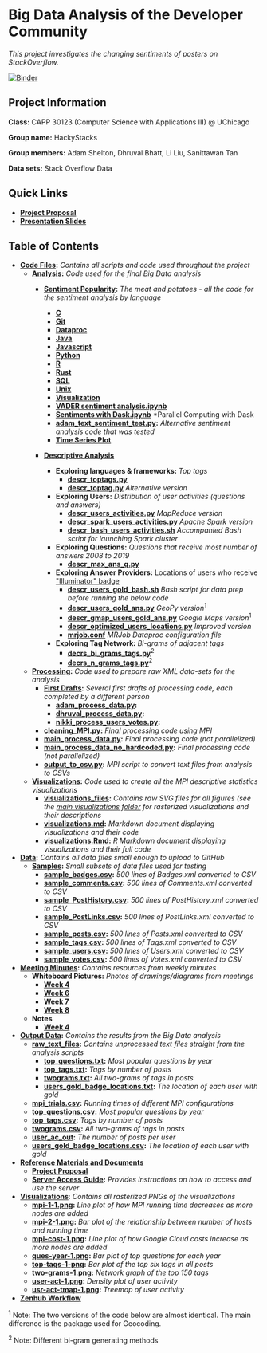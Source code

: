 # Big Data Analysis of the Developer Community 
*This project investigates the changing sentiments of posters on StackOverflow.*

[![Binder](https://mybinder.org/badge_logo.svg)](https://mybinder.org/v2/gh/liu431/Big-Data-Project/master)


## Project Information

**Class:** CAPP 30123 (Computer Science with Applications III) @ UChicago

**Group name:** HackyStacks

**Group members:** Adam Shelton, Dhruval Bhatt, Li Liu, Sanittawan Tan

**Data sets:** Stack Overflow Data

## Quick Links
- **[Project Proposal](refs_docs/CAPP3_project_proposal.pdf)**
- **[Presentation Slides](https://docs.google.com/presentation/d/1GYTZUKXJao9cUAPSVXusdpyFvTQQRsTqmrr1fUi9puU/edit?usp=sharing)**

## Table of Contents
- **[Code Files](code_files):** *Contains all scripts and code used throughout the project*
    - **[Analysis](code_files/analysis):** *Code used for the final Big Data analysis*
        - **[Sentiment Popularity](code_files/analysis/SentimentPopularity):** *The meat and potatoes - all the code for the sentiment analysis by language*
            - **[C](code_files/analysis/SentimentPopularity/C)**
            - **[Git](code_files/analysis/SentimentPopularity/Git)**
            - **[Dataproc](code_files/analysis/SentimentPopularity/Google-cloud-dataproc)**
            - **[Java](code_files/analysis/SentimentPopularity/Java)**
            - **[Javascript](code_files/analysis/SentimentPopularity/Javascript)**
            - **[Python](code_files/analysis/SentimentPopularity/Python)**
            - **[R](code_files/analysis/SentimentPopularity/R)**
            - **[Rust](code_files/analysis/SentimentPopularity/Rust)**
            - **[SQL](code_files/analysis/SentimentPopularity/SQL)**
            - **[Unix](code_files/analysis/SentimentPopularity/Unix)**
            - **[Visualization](code_files/analysis/SentimentPopularity/README.md)**
            - **[VADER sentiment analysis.ipynb](code_files/analysis/SentimentPopularity/VADER%20sentiment%20analysis.ipynb)**
            - **[Sentiments with Dask.ipynb](code_files/analysis/SentimentPopularity/Sentiments%20with%20Dask.ipynb)** *Parallel Computing with Dask
            - **[adam_text_sentiment_test.py](code_files/analysis/SentimentPopularity/adam_text_sentiment_test.py):** *Alternative sentiment analysis code that was tested*
            - **[Time Series Plot](code_files/analysis/SentimentPopularity/timeseries.py)**
            
        - **[Descriptive Analysis](code_files/analysis/descriptive)**  
            - **Exploring languages & frameworks:** *Top tags*
                - **[descr_toptags.py](code_files/analysis/descriptive/descr_toptags.py)**
                - **[descr_toptag.py](code_files/analysis/descriptive/descr_toptag.py)** *Alternative version*
            - **Exploring Users:** *Distribution of user activities (questions and answers)*
                - **[descr_users_activities.py](code_files/analysis/descriptive/descr_users_activities.py)** *MapReduce version*
                - **[descr_spark_users_activities.py](code_files/analysis/descriptive/descr_spark_users_activities.py)** *Apache Spark version*
                - **[descr_bash_users_activities.sh](code_files/analysis/descriptive/descr_bash_users_activities.sh)** *Accompanied Bash script for launching Spark cluster*
            - **Exploring Questions:** *Questions that receive most number of answers 2008 to 2019*
                - **[descr_max_ans_q.py](code_files/analysis/descriptive/descr_max_ans_q.py)**
            - **Exploring Answer Providers:** Locations of users who receive ["Illuminator" badge](https://stackoverflow.com/help/badges)
                - **[descr_users_gold_bash.sh](code_files/analysis/descriptive/descr_users_gold_bash.sh)** *Bash script for data prep before running the below code*
                - **[descr_users_gold_ans.py](code_files/analysis/descriptive/descr_users_gold_ans.py)** *GeoPy version*<sup>1</sup>
                - **[descr_gmap_users_gold_ans.py](code_files/analysis/descriptive/descr_gmap_users_gold_ans.py)** *Google Maps version*<sup>1</sup>
                - **[descr_optimized_users_locations.py](code_files/analysis/descriptive/descr_optimized_users_locations.py)** *Improved version*
                - **[mrjob.conf](code_files/analysis/descriptive/mrjob.conf)** *MRJob Dataproc configuration file*
            - **Exploring Tag Network:** *Bi-grams of adjacent tags*
                - **[decrs_bi_grams_tags.py](code_files/analysis/descriptive/descr_bi_grams_tags.py)**<sup>2</sup>
                - **[decrs_n_grams_tags.py](code_files/analysis/descriptive/descr_n_grams_tags.py)**<sup>2</sup>
    - **[Processing](code_files/processing):** *Code used to prepare raw XML data-sets for the analysis*
        - **[First Drafts](code_files/processing/first_drafts):** *Several first drafts of processing code, each completed by a different person*
            - **[adam_process_data.py](code_files/processing/first_drafts/adam_process_data.py):**
            - **[dhruval_process_data.py](code_files/processing/first_drafts/dhruval_process_data.py):**
            - **[nikki_process_users_votes.py](code_files/processing/first_drafts/nikki_process_users_votes.py):**
        - **[cleaning_MPI.py](code_files/processing/cleaning_MPI.py):** *Final processing code using MPI*
        - **[main_process_data.py](code_files/processing/main_process_data.py):** *Final processing code (not parallelized)*
        - **[main_process_data_no_hardcoded.py](code_files/processing/main_process_data_no_hardcoded.py):** *Final processing code (not parallelized)*
        - **[output_to_csv.py](code_files/processing/output_to_csv.py):** *MPI script to convert text files from analysis to CSVs*
    - **[Visualizations](code_files/visualizations):** *Code used to create all the MPI descriptive statistics visualizations*
        - **[visualizations_files](code_files/visualizations/visualizations_files):** *Contains raw SVG files for all figures (see the [main visualizations folder](../visualizations) for rasterized visualizations and their descriptions*
        - **[visualizations.md](code_files/visualizations/visualizations.md):** *Markdown document displaying visualizations and their code*
        - **[visualizations.Rmd](code_files/visualizations/visualizations.Rmd):** *R Markdown document displaying visualizations and their full code*
- **[Data](data):** *Contains all data files small enough to upload to GitHub*
    - **[Samples](data/samples):** *Small subsets of data files used for testing*
        - **[sample_badges.csv](data/samples/sample_badges.csv):** *500 lines of Badges.xml converted to CSV*
        - **[sample_comments.csv](data/samples/sample_comments.csv):** *500 lines of Comments.xml converted to CSV*
        - **[sample_PostHistory.csv](data/samples/sample_PostHistory.csv):** *500 lines of PostHistory.xml converted to CSV*
        - **[sample_PostLinks.csv](data/samples/sample_PostLinks.csv):** *500 lines of PostLinks.xml converted to CSV*
        - **[sample_posts.csv](data/samples/sample_posts.csv):** *500 lines of Posts.xml converted to CSV*
        - **[sample_tags.csv](data/samples/sample_tags.csv):** *500 lines of Tags.xml converted to CSV*
        - **[sample_users.csv](data/samples/sample_users.csv):** *500 lines of Users.xml converted to CSV*
        - **[sample_votes.csv](data/samples/sample_votes.csv):** *500 lines of Votes.xml converted to CSV*
- **[Meeting Minutes](minutes):** *Contains resources from weekly minutes*
     - **Whiteboard Pictures:** _Photos of drawings/diagrams from meetings_
        - **[Week 4](minutes/4_whiteboard.jpg)**
        - **[Week 6](minutes/6_whiteboard.jpg)**
        - **[Week 7](minutes/May17_whiteboard.jpg)**
        - **[Week 8](minutes/8_Whiteboard.jpg)**
    - **Notes**
        - **[Week 4](minutes/MeetingNotes_Apr26.pdf)**
- **[Output Data](output_data):**  *Contains the results from the Big Data analysis*
    - **[raw_text_files](output_data/raw_text_files):** *Contains unprocessed text files straight from the analysis scripts*
        - **[top_questions.txt](output_data/raw_text_files/top_questions.txt):** *Most popular questions by year*
        - **[top_tags.txt](output_data/raw_text_files/top_tags.txt):** *Tags by number of posts*
        - **[twograms.txt](output_data/raw_text_files/twograms.txt):** *All two-grams of tags in posts*
        - **[users_gold_badge_locations.txt](output_data/raw_text_files/users_gold_badge_locations.txt):** *The location of each user with gold*
    - **[mpi_trials.csv](output_data/mpi_trials.csv):** *Running times of different MPI configurations*
    - **[top_questions.csv](output_data/top_questions.csv):** *Most popular questions by year*
    - **[top_tags.csv](output_data/top_tags.csv):** *Tags by number of posts*
    - **[twograms.csv](output_data/twograms.csv):** *All two-grams of tags in posts*
    - **[user_ac_out](output_data/user_ac_out.csv):** *The number of posts per user*
    - **[users_gold_badge_locations.csv](output_data/users_gold_badge_locations.csv):** *The location of each user with gold*
- **[Reference Materials and Documents](refs_docs)**
    - **[Project Proposal](refs_docs/CAPP3_project_proposal.pdf)**
    - **[Server Access Guide](refs_docs/server_access.md):** *Provides instructions on how to access and use the server*
- **[Visualizations](visualizations)**: *Contains all rasterized PNGs of the visualizations*
    - **[mpi-1-1.png](visualizations/mpi-1-1.png):** *Line plot of how MPI running time decreases as more nodes are added*
    - **[mpi-2-1.png](visualizations/mpi-2-1.png):** *Bar plot of the relationship between number of hosts and running time*
    - **[mpi-cost-1.png](visualizations/mpi-cost-1.png):** *Line plot of how Google Cloud costs increase as more nodes are added*
    - **[ques-year-1.png](visualizations/ques-year-1.png):** *Bar plot of top questions for each year*
    - **[top-tags-1-png](visualizations/top-tags-1.png):** *Bar plot of the top six tags in all posts*
    - **[two-grams-1.png](visualizations/two-grams-1.png):** *Network graph of the top 150 tags*
    - **[user-act-1.png](visualizations/user-act-1.png):** *Density plot of user activity*
    - **[usr-act-tmap-1.png](visualizations/usr-act-tmap-1.png):** *Treemap of user activity*   
- **[Zenhub Workflow](zenhub_workflow)**


<sup>1</sup> Note: The two versions of the code below are almost identical. The main difference is the package used for Geocoding.
    
<sup>2</sup> Note: Different bi-gram generating methods
